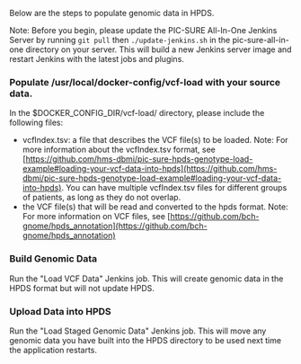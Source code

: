 Below are the steps to populate genomic data in HPDS.

Note: Before you begin, please update the PIC-SURE All-In-One Jenkins Server by running `git pull` then `./update-jenkins.sh` in the pic-sure-all-in-one directory on your server. This will build a new Jenkins server image and restart Jenkins with the latest jobs and plugins.

### Populate /usr/local/docker-config/vcf-load with your source data.

In the $DOCKER_CONFIG_DIR/vcf-load/ directory, please include the following files:
- vcfIndex.tsv: a file that describes the VCF file(s) to be loaded.
  Note: For more information about the vcfIndex.tsv format, see [https://github.com/hms-dbmi/pic-sure-hpds-genotype-load-example#loading-your-vcf-data-into-hpds](https://github.com/hms-dbmi/pic-sure-hpds-genotype-load-example#loading-your-vcf-data-into-hpds). You can have multiple vcfIndex.tsv files for different groups of patients, as long as they do not overlap.
- the VCF file(s) that will be read and converted to the hpds format.
  Note: For more information on VCF files, see [https://github.com/bch-gnome/hpds_annotation](https://github.com/bch-gnome/hpds_annotation)

### Build Genomic Data

Run the "Load VCF Data" Jenkins job. This will create genomic data in the HPDS format but will not update HPDS.

### Upload Data into HPDS 

Run the "Load Staged Genomic Data" Jenkins job. This will move any genomic data you have built into the HPDS directory to be used next time the application restarts.
